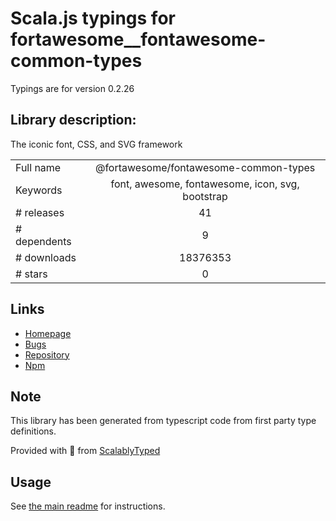 
# Scala.js typings for fortawesome__fontawesome-common-types

Typings are for version 0.2.26

## Library description:
The iconic font, CSS, and SVG framework

|                    |                 |
| ------------------ | :-------------: |
| Full name          | @fortawesome/fontawesome-common-types |
| Keywords           | font, awesome, fontawesome, icon, svg, bootstrap |
| # releases         | 41 |
| # dependents       | 9 |
| # downloads        | 18376353 |
| # stars            | 0 |

## Links
- [Homepage](https://fontawesome.com)
- [Bugs](http://github.com/FortAwesome/Font-Awesome/issues)
- [Repository](https://github.com/FortAwesome/Font-Awesome)
- [Npm](https://www.npmjs.com/package/%40fortawesome%2Ffontawesome-common-types)
    


## Note
This library has been generated from typescript code from first party type definitions.

Provided with :purple_heart: from [ScalablyTyped](https://github.com/oyvindberg/ScalablyTyped)

## Usage
See [the main readme](../../readme.md) for instructions.



